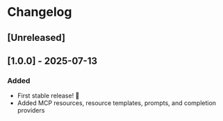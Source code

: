 # Changelog

## [Unreleased]

## [1.0.0] - 2025-07-13

### Added

- First stable release! 🥳
- Added MCP resources, resource templates, prompts, and completion providers
